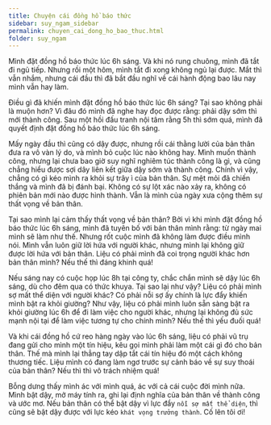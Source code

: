 ```yaml
---
title: Chuyện cái đồng hồ báo thức
sidebar: suy_ngam_sidebar
permalink: chuyen_cai_dong_ho_bao_thuc.html
folder: suy_ngam
---
```


Mình đặt đồng hồ báo thức lúc 6h sáng. Và khi nó rung chuông, mình đã tắt đi ngủ tiếp. Nhưng rồi một hôm, mình tắt đi xong không ngủ lại được. Mắt thì vẫn nhắm, nhưng cái đầu thì đã bắt đầu nghĩ về cái hành động bao lâu nay mình vẫn hay làm.

Điều gì đã khiến mình đặt đồng hồ báo thức lúc 6h sáng? Tại sao không phải là muộn hơn? Vì đâu đó mình đã nghe hay đọc được rằng: phải dậy sớm thì mới thành công. Sau một hồi đấu tranh nội tâm rằng 5h thì sớm quá, mình đã quyết định đặt đồng hồ báo thức lúc 6h sáng.

Mấy ngày đầu thì cũng có dậy được, nhưng rồi cái thằng lười của bản thân đưa ra vô vàn lý do, và mình bỏ cuộc lúc nào không hay. Mình muốn thành công, nhưng lại chưa bao giờ suy nghĩ nghiêm túc thành công là gì, và cũng chẳng hiểu được sợi dây liên kết giữa dậy sớm và thành công. Chính vì vậy, chẳng có gì kéo mình ra khỏi sự trây ì của bản thân. Sự mệt mỏi đã chiến thắng và mình đã bị đánh bại. Không có sự lột xác nào xảy ra, không có phiên bản mới nào được hình thành. Vẫn là mình của ngày xưa cộng thêm sự thất vọng về bản thân.

Tại sao mình lại cảm thấy thất vọng về bản thân? Bởi vì khi mình đặt đồng hồ báo thức lúc 6h sáng, mình đã tuyên bố với bản thân mình rằng: từ ngày mai mình sẽ làm như thế. Nhưng rốt cuộc mình đã không làm được điều mình nói. Mình vẫn luôn giữ lời hứa với người khác, nhưng mình lại không giữ được lời hứa với bản thân. Liệu có phải mình đã coi trọng người khác hơn bản thân mình? Nếu thế thì đáng khinh quá!

Nếu sáng nay có cuộc họp lúc 8h tại công ty, chắc chắn mình sẽ dậy lúc 6h sáng, dù cho đêm qua có thức khuya. Tại sao lại như vậy? Liệu có phải mình sợ mất thể diện với người khác? Có phải nỗi sợ ấy chính là lực đẩy khiến mình bật ra khỏi giường? Như vậy, liệu có phải mình luôn sẵn sàng bật ra khỏi giường lúc 6h để đi làm việc cho người khác, nhưng lại không đủ sức mạnh nội tại để làm việc tương tự cho chính mình? Nếu thế thì yếu đuối quá!

Và khi cái đồng hồ cứ reo hàng ngày vào lúc 6h sáng, liệu có phải vũ trụ đang gửi cho mình một tín hiệu, kêu gọi mình phải làm một cái gì đó cho bản thân. Thế mà mình lại thẳng tay dập tắt cái tín hiệu đó một cách không thương tiếc. Liệu mình có đang làm ngơ trước sự cảnh báo về sự suy thoái của bản thân? Nếu thì thì vô trách nhiệm quá!

Bỗng dưng thấy mình ác với mình quá, ác với cả cái cuộc đời mình nữa. Mình bật dậy, mở máy tính ra, ghi lại định nghĩa của bản thân về thành công và ước mơ. Nếu bản thân có thể bật dậy vì lực đẩy `nỗi sợ mất thể diện`, thì cũng sẽ bật dậy được với lực kéo `khát vọng trưởng thành`. Cố lên tôi ơi!
